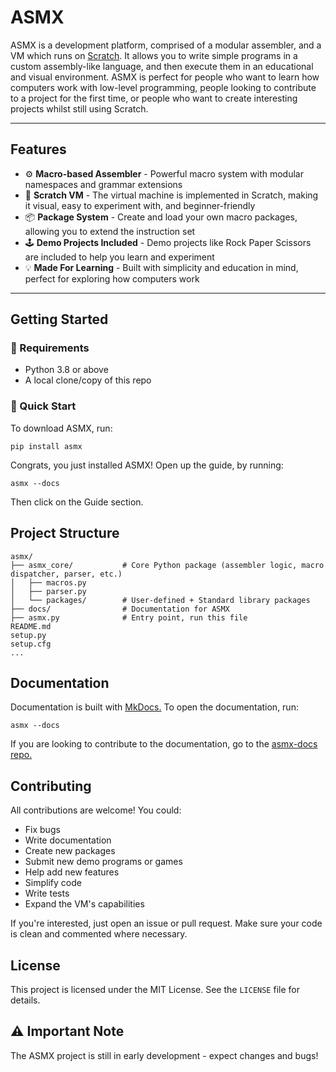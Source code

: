 # ASMX
ASMX is a development platform, comprised of a modular assembler, and a VM which runs on [Scratch](https://scratch.mit.edu/).
It allows you to write simple programs in a custom assembly-like language, and then execute them in an educational and visual environment.
ASMX is perfect for people who want to learn how computers work with low-level programming, people looking to contribute to a project for the first time, or people who want to create interesting projects whilst still using Scratch.

---

## Features
- ⚙️ **Macro-based Assembler** - Powerful macro system with modular namespaces and grammar extensions
- 🧱 **Scratch VM** - The virtual machine is implemented in Scratch, making it visual, easy to experiment with, and beginner-friendly
- 📦 **Package System** - Create and load your own macro packages, allowing you to extend the instruction set
- 🕹️ **Demo Projects Included** - Demo projects like Rock Paper Scissors are included to help you learn and experiment
- 💡 **Made For Learning** - Built with simplicity and education in mind, perfect for exploring how computers work

---

## Getting Started

### 🧰 Requirements
- Python 3.8 or above
- A local clone/copy of this repo

### 🚀 Quick Start
To download ASMX, run:

```
pip install asmx
```

Congrats, you just installed ASMX! Open up the guide, by running:

```
asmx --docs
```

Then click on the Guide section.

## Project Structure
```
asmx/
├── asmx_core/           # Core Python package (assembler logic, macro dispatcher, parser, etc.)
│   ├── macros.py
│   ├── parser.py
│   └── packages/        # User-defined + Standard library packages
├── docs/                # Documentation for ASMX
├── asmx.py              # Entry point, run this file
README.md
setup.py
setup.cfg
...
```

## Documentation
Documentation is built with [MkDocs.](https://www.mkdocs.org/) To open the documentation, run:

```
asmx --docs
```

If you are looking to contribute to the documentation, go to the [asmx-docs repo.](https://github.com/cousdev/asmx-docs/)

## Contributing
All contributions are welcome! You could:
- Fix bugs
- Write documentation
- Create new packages
- Submit new demo programs or games
- Help add new features
- Simplify code
- Write tests
- Expand the VM's capabilities

If you're interested, just open an issue or pull request. Make sure your code is clean and commented where necessary.

## License
This project is licensed under the MIT License. See the `LICENSE` file for details.

## ⚠️ Important Note
The ASMX project is still in early development - expect changes and bugs!
